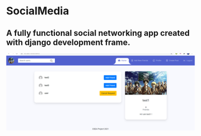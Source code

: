 # SocialMedia
## A fully functional social networking app created with django development frame.
![Add new friends page](/media/addnewfreinds.png)

                                
